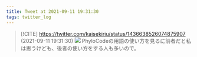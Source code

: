 ```yaml
---
title: Tweet at 2021-09-11 19:31:30
tags: twitter_log
---
```


> [!CITE] https://twitter.com/kaisekiriu/status/1436638526074875907 (2021-09-11 19:31:30)
> ![](https://twitter.com/kaisekiriu/status/1436638526074875907)
> PhyloCodeの用語の使い方を見るに前者だと私は思うけども、後者の使い方をする人も多いので。
